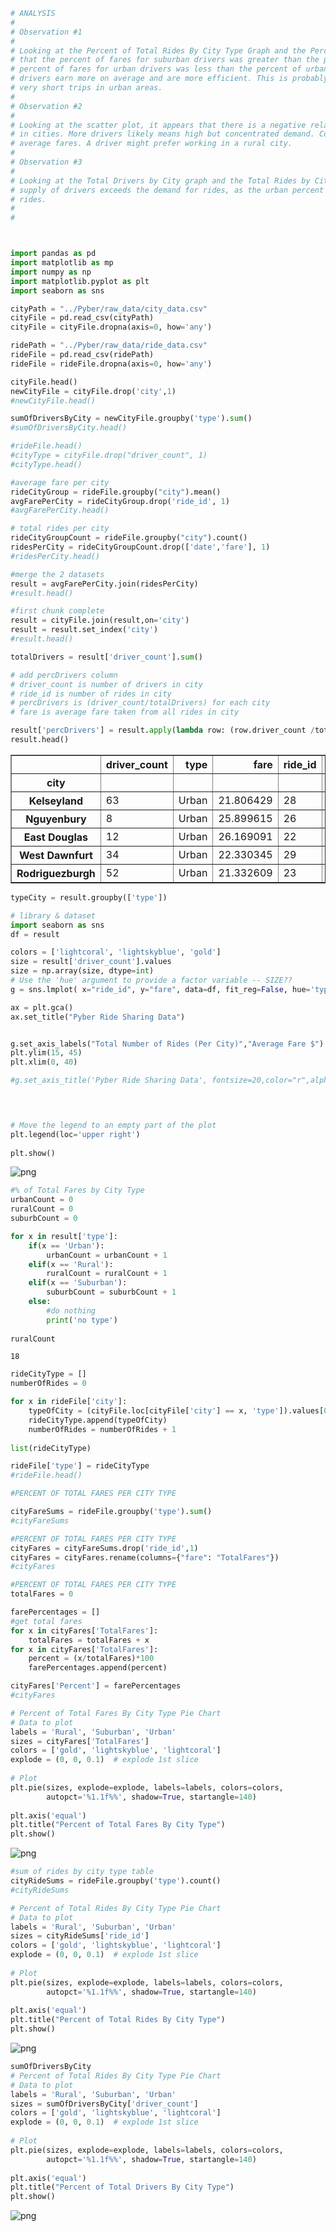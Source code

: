 

```python
# ANALYSIS
# 
# Observation #1
#
# Looking at the Percent of Total Rides By City Type Graph and the Percent of Total Fares By City Type Graph, it seems
# that the percent of fares for suburban drivers was greater than the percent of suburban drivers. In contrast, the 
# percent of fares for urban drivers was less than the percent of urban drivers. This likely means that suburban 
# drivers earn more on average and are more efficient. This is probably due to their medium length trips rather than 
# very short trips in urban areas. 
#
# Observation #2
#
# Looking at the scatter plot, it appears that there is a negative relationship between Average Fares and Total Drivers
# in cities. More drivers likely means high but concentrated demand. Concentration reduces trip length, which reduces
# average fares. A driver might prefer working in a rural city.
# 
# Observation #3
#
# Looking at the Total Drivers by City graph and the Total Rides by City graph, it appears that in urban areas the 
# supply of drivers exceeds the demand for rides, as the urban percent of total drivers exceeds the percent of total 
# rides. 
# 
#




```


```python
import pandas as pd
import matplotlib as mp
import numpy as np
import matplotlib.pyplot as plt
import seaborn as sns
```


```python
cityPath = "../Pyber/raw_data/city_data.csv"
cityFile = pd.read_csv(cityPath)
cityFile = cityFile.dropna(axis=0, how='any')

ridePath = "../Pyber/raw_data/ride_data.csv"
rideFile = pd.read_csv(ridePath)
rideFile = rideFile.dropna(axis=0, how='any')
```


```python
cityFile.head()
newCityFile = cityFile.drop('city',1)
#newCityFile.head()

```


```python
sumOfDriversByCity = newCityFile.groupby('type').sum()
#sumOfDriversByCity.head()
```


```python
#rideFile.head()
#cityType = cityFile.drop("driver_count", 1)
#cityType.head()
```


```python
#average fare per city
rideCityGroup = rideFile.groupby("city").mean()
avgFarePerCity = rideCityGroup.drop('ride_id', 1)
#avgFarePerCity.head()
```


```python
# total rides per city
rideCityGroupCount = rideFile.groupby("city").count()
ridesPerCity = rideCityGroupCount.drop(['date','fare'], 1)
#ridesPerCity.head()
```


```python
#merge the 2 datasets
result = avgFarePerCity.join(ridesPerCity)
#result.head()
```


```python
#first chunk complete
result = cityFile.join(result,on='city')
result = result.set_index('city')
#result.head()
```


```python
totalDrivers = result['driver_count'].sum()
```


```python
# add percDrivers column
# driver_count is number of drivers in city
# ride_id is number of rides in city
# percDrivers is (driver_count/totalDrivers) for each city
# fare is average fare taken from all rides in city

result['percDrivers'] = result.apply(lambda row: (row.driver_count /totalDrivers)*100, axis=1)
result.head()
```




<div>
<style>
    .dataframe thead tr:only-child th {
        text-align: right;
    }

    .dataframe thead th {
        text-align: left;
    }

    .dataframe tbody tr th {
        vertical-align: top;
    }
</style>
<table border="1" class="dataframe">
  <thead>
    <tr style="text-align: right;">
      <th></th>
      <th>driver_count</th>
      <th>type</th>
      <th>fare</th>
      <th>ride_id</th>
      <th>percDrivers</th>
    </tr>
    <tr>
      <th>city</th>
      <th></th>
      <th></th>
      <th></th>
      <th></th>
      <th></th>
    </tr>
  </thead>
  <tbody>
    <tr>
      <th>Kelseyland</th>
      <td>63</td>
      <td>Urban</td>
      <td>21.806429</td>
      <td>28</td>
      <td>1.881159</td>
    </tr>
    <tr>
      <th>Nguyenbury</th>
      <td>8</td>
      <td>Urban</td>
      <td>25.899615</td>
      <td>26</td>
      <td>0.238877</td>
    </tr>
    <tr>
      <th>East Douglas</th>
      <td>12</td>
      <td>Urban</td>
      <td>26.169091</td>
      <td>22</td>
      <td>0.358316</td>
    </tr>
    <tr>
      <th>West Dawnfurt</th>
      <td>34</td>
      <td>Urban</td>
      <td>22.330345</td>
      <td>29</td>
      <td>1.015228</td>
    </tr>
    <tr>
      <th>Rodriguezburgh</th>
      <td>52</td>
      <td>Urban</td>
      <td>21.332609</td>
      <td>23</td>
      <td>1.552702</td>
    </tr>
  </tbody>
</table>
</div>




```python
typeCity = result.groupby(['type'])

```


```python
# library & dataset
import seaborn as sns
df = result

colors = ['lightcoral', 'lightskyblue', 'gold']
size = result['driver_count'].values
size = np.array(size, dtype=int)
# Use the 'hue' argument to provide a factor variable -- SIZE??
g = sns.lmplot( x="ride_id", y="fare", data=df, fit_reg=False, hue='type', scatter_kws={"alpha":0.7,"s":size*2,'linewidths':1,'edgecolor':'black'},palette=colors, legend=False)

ax = plt.gca()
ax.set_title("Pyber Ride Sharing Data")


g.set_axis_labels("Total Number of Rides (Per City)","Average Fare $")
plt.ylim(15, 45)
plt.xlim(0, 40)

#g.set_axis_title('Pyber Ride Sharing Data', fontsize=20,color="r",alpha=0.5)



 
# Move the legend to an empty part of the plot
plt.legend(loc='upper right')
 
plt.show()
```


![png](output_13_0.png)



```python
#% of Total Fares by City Type
urbanCount = 0
ruralCount = 0
suburbCount = 0

for x in result['type']:
    if(x == 'Urban'):
        urbanCount = urbanCount + 1
    elif(x == 'Rural'):
        ruralCount = ruralCount + 1
    elif(x == 'Suburban'):
        suburbCount = suburbCount + 1
    else:
        #do nothing
        print('no type')
    
ruralCount
```




    18




```python
rideCityType = []
numberOfRides = 0

for x in rideFile['city']:
    typeOfCity = (cityFile.loc[cityFile['city'] == x, 'type']).values[0]
    rideCityType.append(typeOfCity)
    numberOfRides = numberOfRides + 1
    
list(rideCityType)

rideFile['type'] = rideCityType
#rideFile.head()
```


```python
#PERCENT OF TOTAL FARES PER CITY TYPE

cityFareSums = rideFile.groupby('type').sum()
#cityFareSums
```


```python
#PERCENT OF TOTAL FARES PER CITY TYPE
cityFares = cityFareSums.drop('ride_id',1)
cityFares = cityFares.rename(columns={"fare": "TotalFares"})
#cityFares
```


```python
#PERCENT OF TOTAL FARES PER CITY TYPE
totalFares = 0

farePercentages = []
#get total fares
for x in cityFares['TotalFares']:
    totalFares = totalFares + x
for x in cityFares['TotalFares']:
    percent = (x/totalFares)*100
    farePercentages.append(percent)

cityFares['Percent'] = farePercentages
#cityFares
```


```python
# Percent of Total Fares By City Type Pie Chart
# Data to plot
labels = 'Rural', 'Suburban', 'Urban'
sizes = cityFares['TotalFares']
colors = ['gold', 'lightskyblue', 'lightcoral']
explode = (0, 0, 0.1)  # explode 1st slice
 
# Plot
plt.pie(sizes, explode=explode, labels=labels, colors=colors,
        autopct='%1.1f%%', shadow=True, startangle=140)
 
plt.axis('equal')
plt.title("Percent of Total Fares By City Type")
plt.show()
```


![png](output_19_0.png)



```python
#sum of rides by city type table
cityRideSums = rideFile.groupby('type').count()
#cityRideSums
```


```python
# Percent of Total Rides By City Type Pie Chart
# Data to plot
labels = 'Rural', 'Suburban', 'Urban'
sizes = cityRideSums['ride_id']
colors = ['gold', 'lightskyblue', 'lightcoral']
explode = (0, 0, 0.1)  # explode 1st slice
 
# Plot
plt.pie(sizes, explode=explode, labels=labels, colors=colors,
        autopct='%1.1f%%', shadow=True, startangle=140)
 
plt.axis('equal')
plt.title("Percent of Total Rides By City Type")
plt.show()
```


![png](output_21_0.png)



```python
sumOfDriversByCity
# Percent of Total Rides By City Type Pie Chart
# Data to plot
labels = 'Rural', 'Suburban', 'Urban'
sizes = sumOfDriversByCity['driver_count']
colors = ['gold', 'lightskyblue', 'lightcoral']
explode = (0, 0, 0.1)  # explode 1st slice
 
# Plot
plt.pie(sizes, explode=explode, labels=labels, colors=colors,
        autopct='%1.1f%%', shadow=True, startangle=140)
 
plt.axis('equal')
plt.title("Percent of Total Drivers By City Type")
plt.show()
```


![png](output_22_0.png)


